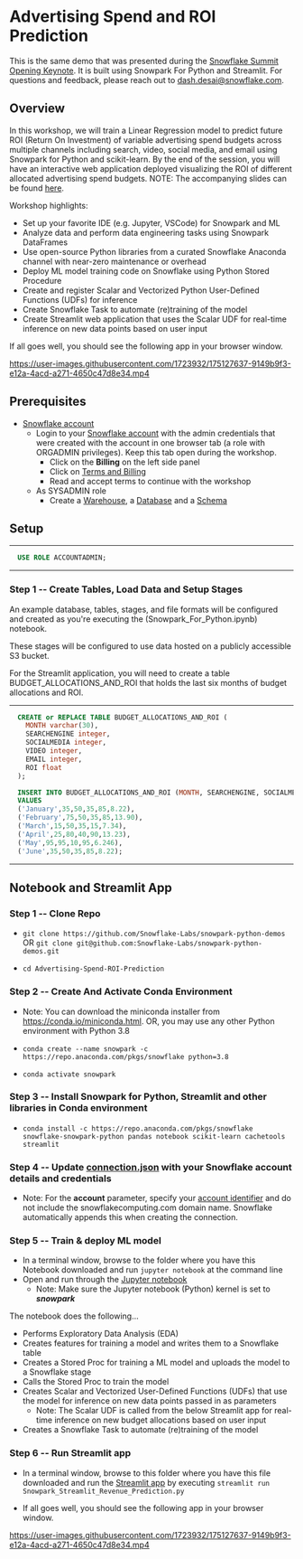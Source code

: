 
# Advertising Spend and ROI Prediction

This is the same demo that was presented during the [Snowflake Summit Opening Keynote](https://events.snowflake.com/summit/agenda/session/849836). It is built using Snowpark For Python and Streamlit. For questions and feedback, please reach out to <dash.desai@snowflake.com>.

## Overview

In this workshop, we will train a Linear Regression model to predict future ROI (Return On Investment) of variable advertising spend budgets across multiple channels including search, video, social media, and email using Snowpark for Python and scikit-learn. By the end of the session, you will have an interactive web application deployed visualizing the ROI of different allocated advertising spend budgets. NOTE: The accompanying slides can be found [here](https://github.com/Snowflake-Labs/snowpark-python-demos/blob/77f54633f850c66053dfa055c82a7fc6dec8deca/Advertising-Spend-ROI-Prediction/Snowpark%20for%20Python%20And%20Streamlit%20ML%20Workshop.pdf).

Workshop highlights:

* Set up your favorite IDE (e.g. Jupyter, VSCode) for Snowpark and ML
* Analyze data and perform data engineering tasks using Snowpark DataFrames
* Use open-source Python libraries from a curated Snowflake Anaconda channel with near-zero maintenance or overhead
* Deploy ML model training code on Snowflake using Python Stored Procedure
* Create and register Scalar and Vectorized Python User-Defined Functions (UDFs) for inference
* Create Snowflake Task to automate (re)training of the model
* Create Streamlit web application that uses the Scalar UDF for real-time inference on new data points based on user input

If all goes well, you should see the following app in your browser window.

https://user-images.githubusercontent.com/1723932/175127637-9149b9f3-e12a-4acd-a271-4650c47d8e34.mp4

## Prerequisites

* [Snowflake account](https://signup.snowflake.com/)
  * Login to your [Snowflake account](https://app.snowflake.com/) with the admin credentials that were created with the account in one browser tab (a role with ORGADMIN privileges). Keep this tab open during the workshop.
    * Click on the **Billing** on the left side panel
    * Click on [Terms and Billing](https://app.snowflake.com/terms-and-billing)
    * Read and accept terms to continue with the workshop
  * As SYSADMIN role
    * Create a [Warehouse](https://docs.snowflake.com/en/sql-reference/sql/create-warehouse.html), a [Database](https://docs.snowflake.com/en/sql-reference/sql/create-database.html) and a [Schema](https://docs.snowflake.com/en/sql-reference/sql/create-schema.html)

## Setup

---
```sql
  USE ROLE ACCOUNTADMIN;
```
---
### **Step 1** -- Create Tables, Load Data and Setup Stages

An example database, tables, stages, and file formats will be configured and created as you're executing the (Snowpark_For_Python.ipynb) notebook.

These stages will be configured to use data hosted on a publicly accessible S3 bucket.

For the Streamlit application, you will need to create a table BUDGET_ALLOCATIONS_AND_ROI that holds the last six months of budget allocations and ROI.

---
```sql
  CREATE or REPLACE TABLE BUDGET_ALLOCATIONS_AND_ROI (
    MONTH varchar(30),
    SEARCHENGINE integer,
    SOCIALMEDIA integer,
    VIDEO integer,
    EMAIL integer,
    ROI float
  );

  INSERT INTO BUDGET_ALLOCATIONS_AND_ROI (MONTH, SEARCHENGINE, SOCIALMEDIA, VIDEO, EMAIL, ROI)
  VALUES
  ('January',35,50,35,85,8.22),
  ('February',75,50,35,85,13.90),
  ('March',15,50,35,15,7.34),
  ('April',25,80,40,90,13.23),
  ('May',95,95,10,95,6.246),
  ('June',35,50,35,85,8.22);
```
---
## Notebook and Streamlit App

### **Step 1** -- Clone Repo

* `git clone https://github.com/Snowflake-Labs/snowpark-python-demos` OR `git clone git@github.com:Snowflake-Labs/snowpark-python-demos.git`

* `cd Advertising-Spend-ROI-Prediction`

### **Step 2** -- Create And Activate Conda Environment

* Note: You can download the miniconda installer from
https://conda.io/miniconda.html. OR, you may use any other Python environment with Python 3.8

* `conda create --name snowpark -c https://repo.anaconda.com/pkgs/snowflake python=3.8`

* `conda activate snowpark`

### **Step 3** -- Install Snowpark for Python, Streamlit and other libraries in Conda environment

* `conda install -c https://repo.anaconda.com/pkgs/snowflake snowflake-snowpark-python pandas notebook scikit-learn cachetools streamlit`

### **Step 4** -- Update [connection.json](connection.json) with your Snowflake account details and credentials

* Note: For the **account** parameter, specify your [account identifier](https://docs.snowflake.com/en/user-guide/admin-account-identifier.html) and do not include the snowflakecomputing.com domain name. Snowflake automatically appends this when creating the connection.

### **Step 5** -- Train & deploy ML model

* In a terminal window, browse to the folder where you have this Notebook downloaded and run `jupyter notebook` at the command line
* Open and run through the [Jupyter notebook](Snowpark_For_Python.ipynb)
  * Note: Make sure the Jupyter notebook (Python) kernel is set to ***snowpark***

The notebook does the following...

* Performs Exploratory Data Analysis (EDA)
* Creates features for training a model and writes them to a Snowflake table
* Creates a Stored Proc for training a ML model and uploads the model to a Snowflake stage
* Calls the Stored Proc to train the model
* Creates Scalar and Vectorized User-Defined Functions (UDFs) that use the model for inference on new data points passed in as parameters
  * Note: The Scalar UDF is called from the below Streamlit app for real-time inference on new budget allocations based on user input
* Creates a Snowflake Task to automate (re)training of the model

### **Step 6** -- Run Streamlit app

* In a terminal window, browse to this folder where you have this file downloaded and run the [Streamlit app](Snowpark_Streamlit_Revenue_Prediction.py) by executing `streamlit run Snowpark_Streamlit_Revenue_Prediction.py`

* If all goes well, you should see the following app in your browser window.

https://user-images.githubusercontent.com/1723932/175127637-9149b9f3-e12a-4acd-a271-4650c47d8e34.mp4
